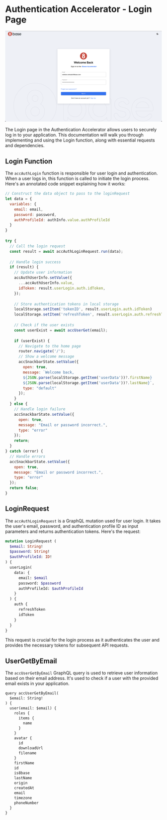 # Authentication Accelerator - Login Page

![Login Page](../assets/loginPage.png)

The Login page in the Authentication Accelerator allows users to securely log in to your application. This documentation will walk you through implementing and using the Login function, along with essential requests and dependencies.

## Login Function

The `accAuthLogin` function is responsible for user login and authentication. When a user logs in, this function is called to initiate the login process. Here's an annotated code snippet explaining how it works:

```javascript
// Construct the data object to pass to the loginRequest
let data = {
  variables: {
    email: email,
    password: password,
    authProfileId: authInfo.value.authProfileId
  }
}

try {
  // Call the login request
  const result = await accAuthLoginRequest.run(data);

  // Handle login success
  if (result) {
    // Update user information
    accAuthUserInfo.setValue({
      ...accAuthUserInfo.value,
      idToken: result.userLogin.auth.idToken,
    });

    // Store authentication tokens in local storage
    localStorage.setItem('tokenID', result.userLogin.auth.idToken)
    localStorage.setItem('refreshToken', result.userLogin.auth.refreshToken)

    // Check if the user exists
    const userExist = await accUserGet(email);

    if (userExist) {
      // Navigate to the home page
      router.navigate('/');
      // Show a welcome message
      accSnackbarState.setValue({
        open: true,
        message: `Welcome back, 
        ${JSON.parse(localStorage.getItem('userData'))?.firstName} 
        ${JSON.parse(localStorage.getItem('userData'))?.lastName}`,
        type: "default"
      });
    }
  } else {
    // Handle login failure
    accSnackbarState.setValue({
      open: true,
      message: "Email or password incorrect.",
      type: "error"
    });
    return;
  }
} catch (error) {
  // Handle errors
  accSnackbarState.setValue({
    open: true,
    message: "Email or password incorrect.",
    type: "error"
  });
  return false;
}
```


## LoginRequest

The `accAuthLoginRequest` is a GraphQL mutation used for user login. It takes the user's email, password, and authentication profile ID as input parameters and returns authentication tokens. Here's the request:

```graphql
mutation LoginRequest (
  $email: String!
  $password: String!
  $authProfileId: ID!
) {
  userLogin(
    data: {
      email: $email
      password: $password
      authProfileId: $authProfileId
    }
  ) {
    auth {
      refreshToken
      idToken
    }
  }
}
```

This request is crucial for the login process as it authenticates the user and provides the necessary tokens for subsequent API requests.

## UserGetByEmail

The `accUserGetByEmail` GraphQL query is used to retrieve user information based on their email address. It's used to check if a user with the provided email exists in your application.

```gql
query accUserGetByEmail(
  $email: String!
) {
  user(email: $email) {
    roles {
      items {
        name
      }
    }
    avatar {
      id
      downloadUrl
      filename
    }
    firstName
    id
    is8base
    lastName
    origin
    createdAt
    email
    timezone
    phoneNumber
  }
}
```
